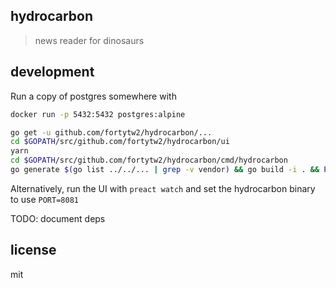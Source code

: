 ## hydrocarbon

> news reader for dinosaurs

## development

Run a copy of postgres somewhere with

```sh
docker run -p 5432:5432 postgres:alpine
```

```sh
go get -u github.com/fortytw2/hydrocarbon/...
cd $GOPATH/src/github.com/fortytw2/hydrocarbon/ui
yarn
cd $GOPATH/src/github.com/fortytw2/hydrocarbon/cmd/hydrocarbon
go generate $(go list ../../... | grep -v vendor) && go build -i . && POSTGRES_DSN=postgres://postgres:postgres@localhost:5432/postgres?sslmode=disable ./hydrocarbon
```

Alternatively, run the UI with `preact watch` and set the hydrocarbon binary to
use `PORT=8081`

TODO: document deps

## license

mit
